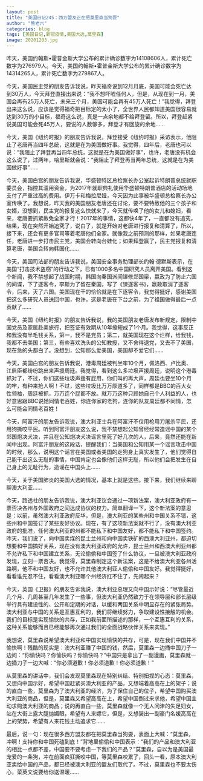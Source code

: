 ```yaml
---
layout: post
title: "美国日记245：西方盟友正在把莫里森当狗耍"
author: "熊老六"
categories: blog
tags: [美国日记,新冠疫情,美国大选,莫里森]
image: 20201203.jpg
---
```

​​​​​​​​昨天，美国约翰斯•霍普金斯大学公布的累计确诊数字为14108606人，累计死亡数字为276979人。今天，美国约翰斯•霍普金斯大学公布的累计确诊数字为14314265人，累计死亡数字为279867人。

今天，美国民主党的朋友告诉我说，昨天福奇说到12月月底，美国可能会死亡达到30万人，今天拜登直接出来说：“我不想吓唬任何人，但是，从现在到一月，美国会再有25万人死亡，未来三个月，美国可能会再有45万人死亡！”我觉得，拜登出来这么说，应该是觉得福奇把目标定的太小了，全世界人民都知道美国很容易就达到30万的小目标，福奇这么说，真是一点余地都不给拜登留。所以，拜登赶紧说美国可能会死45万人，要说的人数够多，拜登才有回旋的余地……

今天，美国《纽约时报》的朋友告诉我说，拜登接受《纽约时报》采访表示，他阻止了老唐再当四年总统，这就是在为美国做好事。我觉得，四年后，老唐也可以说：“我阻止了拜登再当四年总统，这就是在为美国做好事”，也许，老唐没有机会这么说了，过两年，哈里斯就会说：“我阻止了拜登再当两年总统，这就是在为美国做好事”……

今天，美国白宫的朋友告诉我说，华盛顿特区总检察长办公室起诉特朗普总统就职委员会，指控其滥用资金，为2017年就职典礼使用华盛顿特朗普酒店的活动场地支付了严重过高的费用。伊万卡和梅拉尼娅，今天因为此事被华盛顿总检察长办公室传唤了。我想说，昨天我的美国朋友老唐还在讨论，要不要特赦他的三个孩子和女婿，没想到，民主党的报复这么快就来了，今天就传唤了他的女儿和媳妇，看来，老唐要抓紧赦免全家才行！2017年的事情，这都快4年了，一直都没有追究，结果，现在突然开始追究了，说白了，就是开始对老唐进行报复和清算了，所以，接下来，还会有更多官司等着老唐他们全家。就像我之前预测的那样，如果老唐连任，老唐进一步打击民主党，美国会转向台蛙化；如果拜登赢了，民主党报复和清算老唐，美国会转向韩国化……

今天，美国司法部的朋友告诉我说，美国安全事务助理部长约翰·德默斯表示，在美国“打击技术盗窃”的行动之下，已有1000多名中国研究人员离开美国。看到这个新闻，我不禁想起了战国时期，韩国向秦国派间谍修郑国渠，嬴政为了防止六国的间谍，下了逐客令，李斯为了留在秦国，写了《谏逐客书》，嬴政取消了逐客令，后来，灭了六国。美国现在干的恰恰就是在下逐客令，我觉得挺好，感谢美国把这么多研究人员送回中国，也许，这是老唐在下台之前，为了祖国做得最后一点贡献了……

今天，美国《纽约时报》的朋友告诉我说，我的美国朋友老唐发布新规定，限制中国党员及家属赴美旅行，把签证有效期从10年缩短成了1个月。我觉得，这事反正和我没有半毛钱关系，第一，我不是党员；第二，就美国现在这个烂样，给我钱，我都不去美国；第三，有些喜欢洗头的公知教授，又不舍得退党，又去不了美国，现在急的头都白了。没想到，公知那么爱美国，美国却不爱它们……

今天，美国白宫的朋友告诉我说，港毒周廷被判坐牢10个月，佩洛西、卢比奥、江启臣都纷纷跳出来声援周廷。我觉得，看到这么多垃圾声援周廷，说明这个港毒抓对了，不过，你们这些垃圾声援有屁用，你们叫的再大声，周廷也要坐10个月的牢，有种来抢人啊！不过，这些垃圾比万万厚道多了，同样都是BBC的百大女性领袖，周廷被抓，万万连个屁都不放。就万万这种只顾她自己个人利益的人，也好意思跟BBC说她同情老百姓，你连你家的老狗，连你的队友周廷都不同情，怎么可能会同情老百姓！

今天，阿富汗的朋友告诉我说，澳大利亚士兵在阿富汗不仅用枪用刀屠杀平民，还用狗撕咬平民。听到阿富汗朋友这么说，我不禁想起公知曾经经常造谣中国的某个邻国炮决犬决，并且在公知炮决犬决谣言里死了好几次的人，后来，竟然还能在新闻中出现。阿富汗朋友的这段话，提醒我们：当美国和公知用某一个谣言攻击中国的时候，那么，说明这个谣言在美国或者美国的走狗身上真实发生了，他们觉得自己能干出这么无耻的事情，中国肯定也会像他们这样无耻，所以他们会把发生在自己身上的无耻行为，造谣在中国头上……

今天，关于美国肺炎的美国大选的情况，基本上就是这些。接下来，我们继续来聊聊澳大利亚……

今天，路透社的朋友告诉我说，澳大利亚议会通过一项新法案，澳大利亚政府有一票否决各州与外国政府之间达成协议的权力。简单翻译一下，这个新法案的意思是：以前，虽然澳大利亚政府反华，但是，澳大利亚的某些州和中国关系不错，这些州和中国签订了某些友好协议。现在，有了这项新法案就不行了，没有澳大利亚政府的批准，任何澳大利亚的州都不能私下和中国友好，都不能私下和中国签约。昨天，我们说了，向中国卖煤的昆士兰州和向中国卖铁矿的西澳大利亚州，都迫切想要和中国搞好关系，现在没有澳大利亚政府的允许，昆士兰州和西澳大利亚州都不允许私下和中国建立关系，无论偷偷和中国签了什么协议，一旦被澳大利亚政府发现，立刻一票否决。我觉得，莫里森制定这个新法案，这是不给澳大利亚各州活路啊，他不和中国友好，也不允许其他澳大利亚人偷偷和中国友好。我觉得挺好，看看谁先忍不住，看看澳大利亚哪个州经济扛不住了，先闹起来？

今天，英国《卫报》的朋友告诉我说，澳大利亚总理又向中国示好说：“尽管最近几个月、几周甚至几年发生了一些事，但澳大利亚仍然致力于在领导层和部长层级举行具有建设性的、公开和定期的对话，以缓和两国关系中明显存在的紧张局势。澳大利亚与中国的关系是互惠互利的，我们将继续努力，争取建设性接触的机会。我们的目标是实现愉快的共存，正如我前面所描述的那样，一个互惠互利的关系，这种关系能够而且已经能够再次通过我们的全面战略伙伴关系来实现。”

我想说，莫里森说希望澳大利亚和中国实现愉快的共存，可是，现在我们中国并不愉快啊！残酷的现实是：澳大利亚赚了中国的钱，然后，莫里森一边捅中国刀子一边问：“你愉快吗？你愉快吗？你愉快吗？”中国只是拿出了一副漫画，莫里森就一边捅刀子一边大喊：“你必须道歉！你必须道歉！你必须道歉！”

从莫里森的讲话中，我们会发现莫里森现在特别纠结、特别扭捏的心态：莫里森，又想向中国示好，希望中国赶紧买澳大利亚的产品，又想端着高高在上的架子；说的直白一些，莫里森为了澳大利亚的经济，为了保住自己的位子，希望中国购买澳大利亚的商品，但是，莫里森又希望高高在上，希望中国倒过来求他，希望中国主动求购澳大利亚的商品；说的再直白一些，莫里森就像一个无人问津的失足妇女，站在大街上露大腿抛媚眼，希望有人来嫖它，但是，又想装出一副豪门名媛高高在上的架势，希望有人来花钱主动追求它……

最后，说一句：现在很多西方盟友都在把莫里森当狗耍，表面上大喊：“莫里森，冲啊！支持你和中国死磕到底！”背地里偷偷和中国表示：“我们的产品和澳大利亚的相比一点都不差，中国要不要考虑一下我们的产品？”莫里森，自以为是美国最宠爱的一条狗，冲在前面疯狂撕咬中国，等莫里森咬累了，回头一看，原本澳大利亚卖给中国的产品，都已经被澳大利亚的盟友们取代了。不过，莫里森也不要太伤心，菜英文说要给你送温暖……​​​​